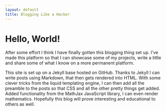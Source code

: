 ```yaml
---
layout: default 
title: Blogging Like a Hacker
---
```


Hello, World!
=============

After some effort I think I have finally gotten this blogging thing set up.  I've made this platform so that I can showcase some of my projects, write a little and share some of what I know on a more permanent platform.

This site is set up on a Jekyll base hosted on GitHub.  Thanks to Jekyll I can write posts using Markdown, that then gets rendered into HTML.  With some clever tricks from the liquid templating engine, I can then add all the preamble to the posts so that CSS and all the other pretty things get added. Added functionality from the MathJax JavaScript library, I can even render mathematics.  Hopefully this blog will prove interesting and educational to others as well.


